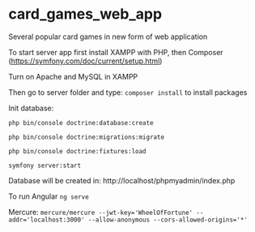 # card_games_web_app
Several popular card games in new form of web application

To start server app first install XAMPP with PHP, then Composer
(https://symfony.com/doc/current/setup.html)

Turn on Apache and MySQL in XAMPP 

Then go to server folder and type:
`composer install`
to install packages

Init database:

`php bin/console doctrine:database:create`

`php bin/console doctrine:migrations:migrate`

`php bin/console doctrine:fixtures:load`

`symfony server:start`

Database will be created in: http://localhost/phpmyadmin/index.php

To run Angular `ng serve`

Mercure:
`mercure/mercure --jwt-key='WheelOfFortune' --addr='localhost:3000' --allow-anonymous --cors-allowed-origins='*'`


